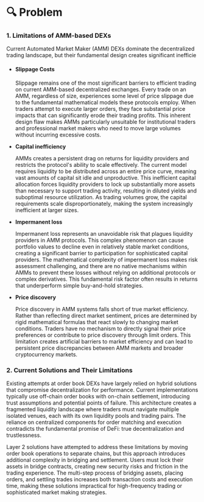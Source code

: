 # 🔍 Problem

### 1. Limitations of AMM-based DEXs

Current Automated Market Maker (AMM) DEXs dominate the decentralized trading landscape, but their fundamental design creates significant inefficie

*   #### Slippage Costs

    Slippage remains one of the most significant barriers to efficient trading on current AMM-based decentralized exchanges. Every trade on an AMM, regardless of size, experiences some level of price slippage due to the fundamental mathematical models these protocols employ. When traders attempt to execute larger orders, they face substantial price impacts that can significantly erode their trading profits. This inherent design flaw makes AMMs particularly unsuitable for institutional traders and professional market makers who need to move large volumes without incurring excessive costs.
*   **Capital inefficiency**&#x20;

    AMMs creates a persistent drag on returns for liquidity providers and restricts the protocol's ability to scale effectively. The current model requires liquidity to be distributed across an entire price curve, meaning vast amounts of capital sit idle and unproductive. This inefficient capital allocation forces liquidity providers to lock up substantially more assets than necessary to support trading activity, resulting in diluted yields and suboptimal resource utilization. As trading volumes grow, the capital requirements scale disproportionately, making the system increasingly inefficient at larger sizes.
*   **Impermanent loss**&#x20;

    Impermanent loss represents an unavoidable risk that plagues liquidity providers in AMM protocols. This complex phenomenon can cause portfolio values to decline even in relatively stable market conditions, creating a significant barrier to participation for sophisticated capital providers. The mathematical complexity of impermanent loss makes risk assessment challenging, and there are no native mechanisms within AMMs to prevent these losses without relying on additional protocols or complex derivatives. This fundamental risk factor often results in returns that underperform simple buy-and-hold strategies.
*   **Price discovery**

    Price discovery in AMM systems falls short of true market efficiency. Rather than reflecting direct market sentiment, prices are determined by rigid mathematical formulas that react slowly to changing market conditions. Traders have no mechanism to directly signal their price preferences or contribute to price discovery through limit orders. This limitation creates artificial barriers to market efficiency and can lead to persistent price discrepancies between AMM markets and broader cryptocurrency markets.

### 2. Current Solutions and Their Limitations

Existing attempts at order book DEXs have largely relied on hybrid solutions that compromise decentralization for performance. Current implementations typically use off-chain order books with on-chain settlement, introducing trust assumptions and potential points of failure. This architecture creates a fragmented liquidity landscape where traders must navigate multiple isolated venues, each with its own liquidity pools and trading pairs. The reliance on centralized components for order matching and execution contradicts the fundamental promise of DeFi: true decentralization and trustlessness.

Layer 2 solutions have attempted to address these limitations by moving order book operations to separate chains, but this approach introduces additional complexity in bridging and settlement. Users must lock their assets in bridge contracts, creating new security risks and friction in the trading experience. The multi-step process of bridging assets, placing orders, and settling trades increases both transaction costs and execution time, making these solutions impractical for high-frequency trading or sophisticated market making strategies.

####
